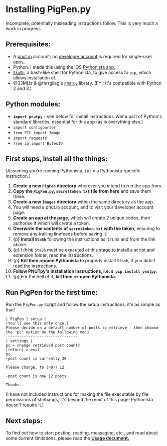 # Installing PigPen.py
Incomplete, potentially misleading instructions follow.  This is very much a work in progress.

## Prerequisites:
* A [pnut.io](https://pnut.io) account; no [developer account](https://pnut.io/dev) is required for single-user apps,
* Python. I made this using the iOS [Pythonista app](http://omz-software.com/pythonista/),
* [`StaSh`](https://gist.github.com/CodyKochmann/4d6b40e77ba862e634185a038d2c3f13), a bash-like shell for Pythonista, to give access to `pip`, which allows installation of…
* @33MHz & @thrrgilag's [`PNUTpy`](https://github.com/pnut-api/PNUTpy) library. (FYI: It's compatible with Python 2 and 3.)

## Python modules:
* **`import pnutpy`** - see below for install instructions. *Not* a part of Python's standard libraries, essential for this app (as is everything else.)
* `import configparser`
* `from PIL import Image`
* `import requests`
* `from io import BytesIO`

## First steps, install all the things:
(Assuming you're running Pythonista, {p} = a Pythonista-specific instruction.)
1. **Create a new `PigPen` directory** wherever you intend to run the app from.
1. **Copy the `PigPen.py`, `secrettoken.txt` file from here** and save them there.
1. **Create a new `images` directory** within the same directory as the app.
1. You will need a pnut.io account, and to visit your developer account page.
1. **Create an app at the page**, which will create 2 unique codes, then authorise it which will create a token.
1. **Overwrite the contents of `secrettoken.txt` with the token**, ensuring to remove any trailing linefeeds before saving it.
1. {p} **Install `StaSh`** following the instructions as it runs and from the link above.
1. {p} I *think* `StaSh` must be executed at this stage to install a script and extension folder; read the instructions.
1. {p} **Kill then reopen Pythonista** to properly install `Stash`, if you didn't read the instructions.
1. **Follow PNUTpy's installation instructions, i.e. `$ pip install pnutpy`**.
1. {p} For the hell of it, **kill then re-open Pythonista.**

## Run PigPen for the first time:
Run the `PigPen.py` script and follow the setup instructions; it's as simple as that!

```
| PigPen | setup |
(You'll see this only once.)
Please decide on a default number of posts to retrieve - then choose the 'pc' option on the following menu.
 ------------------------------- 
| settings |
pc = change retrieved post count?
[return] = exit
pc
-post count is currently 30 

Please change, to (>0)? 12

-post count is now 12 posts

Thanks.
```

(I have not included instructions for making the file executable by file permissions of shebangs, it's beyond the remit of this page; Pythonista doesn't require it.)

## Next steps:
To find out how to start posting, reading, messaging, etc., and read about some current limitations, please read the **[Usage document.](20-usage.md)**
